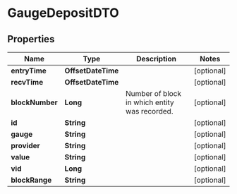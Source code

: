

# GaugeDepositDTO


## Properties

Name | Type | Description | Notes
------------ | ------------- | ------------- | -------------
**entryTime** | **OffsetDateTime** |  |  [optional]
**recvTime** | **OffsetDateTime** |  |  [optional]
**blockNumber** | **Long** | Number of block in which entity was recorded. |  [optional]
**id** | **String** |  |  [optional]
**gauge** | **String** |  |  [optional]
**provider** | **String** |  |  [optional]
**value** | **String** |  |  [optional]
**vid** | **Long** |  |  [optional]
**blockRange** | **String** |  |  [optional]




